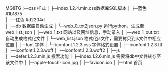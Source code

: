 
MG&TG
├─css      样式
│    ├─index.1.2.4.min.css数据库SQL脚本 
│        ├─蓝色		#1b1875       
│        ├─红色		#d2204d  
│ 
├─db       数据库自动生成
│        └─web_0_txt2json.py   运行python，生成至web_list.json
│        ├─web_1.txt   网站以及网址信息，手动录入
│        ├─web_1_out.txt  自动生成格式化文件
│        └─web_list.json    格式化js文件，需要拷贝到js文件中相应位置
│ 
├─font  字体
│        └─iconfont.1.2.3.css  字体格式设置
│        ├─iconfont.1.2.3.ttf
│        ├─iconfont.1.2.3.woff
│        └─iconfont.1.2.3.woff2
│
├─js  
│        └─defer.1.2.3.min.js   搜索功能
│        ├─index.1.2.6.min.js  需要将db中文件转存至该文件中
│ 
├─apple-touch-icon.jpg
│ 
├─favicon.ico
│ 
├─html 首页
